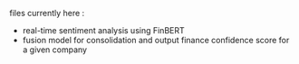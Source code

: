 files currently here : 
- real-time sentiment analysis using FinBERT
- fusion model for consolidation and output finance confidence score for a given company
